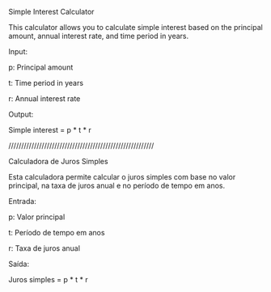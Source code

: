 Simple Interest Calculator

This calculator allows you to calculate simple interest based on the principal amount, annual interest rate, and time period in years.

Input:

p: Principal amount

t: Time period in years

r: Annual interest rate

Output:

Simple interest = p * t * r

/////////////////////////////////////////////////////////

Calculadora de Juros Simples

Esta calculadora permite calcular o juros simples com base no valor principal, na taxa de juros anual e no período de tempo em anos.

Entrada:

p: Valor principal

t: Período de tempo em anos

r: Taxa de juros anual

Saída:

Juros simples = p * t * r
